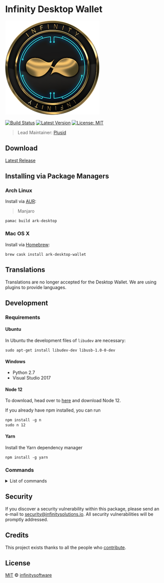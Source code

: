 # Infinity Desktop Wallet

![Infinity Desktop Wallet](./banner.png)

[![Build Status](https://badgen.now.sh/github/status/ArkEcosystem/desktop-wallet)](https://github.com/ArkEcosystem/desktop-wallet/actions?query=branch%3Adevelop)
[![Latest Version](https://badgen.now.sh/github/release/ArkEcosystem/desktop-wallet)](https://github.com/ArkEcosystem/desktop-wallet/releases)
[![License: MIT](https://badgen.now.sh/badge/license/MIT/green)](https://opensource.org/licenses/MIT)

> Lead Maintainer: [Plusid](https://github.com/plusid)

## Download

[Latest Release](https://github.com/ArkEcosystem/ark-desktop/releases/latest)

## Installing via Package Managers

### Arch Linux

Install via [AUR](https://aur.archlinux.org/packages/ark-desktop):

> Manjaro

```shell
pamac build ark-desktop
```

### Mac OS X

Install via [Homebrew](https://brew.sh/):

```shell
brew cask install ark-desktop-wallet
```

## Translations

Translations are no longer accepted for the Desktop Wallet. We are using plugins to provide languages.

## Development

### Requirements

#### Ubuntu
In Ubuntu the development files of `libudev` are necessary:
```
sudo apt-get install libudev-dev libusb-1.0-0-dev
```

#### Windows
- Python 2.7
- Visual Studio 2017

#### Node 12
To download, head over to [here](https://nodejs.org/en/) and download Node 12.

If you already have npm installed, you can run
```
npm install -g n
sudo n 12
```

#### Yarn
Install the Yarn dependency manager
```
npm install -g yarn
```

### Commands

<details><summary>List of commands</summary>

``` bash
# Install dependencies
yarn install

# Execute the application. Making changes in the code, updates the application (hot reloading).
yarn dev

# Lint all JS/Vue files in the `src` and `__tests__`
yarn lint

# Lint, and fix, all JS/Vue files in `src` and `__tests__`
yarn lint:fix

# Collect the code and produce a compressed file
yarn pack

# Build electron application for production (Current OS)
yarn build

# Build electron application for production (Windows)
yarn build:win

# Build electron application for production (Mac)
yarn build:mac

# Build electron application for production (Linux)
yarn build:linux

# Run unit and end-to-end tests
yarn test

# Run unit tests
yarn test:unit

# Run unit tests and generate and display the coverage report
yarn test:unit:coverage

# Run unit tests and watch for changes to re-run the tests
yarn test:unit:watch

# Run end-to-end tests, without building the application
yarn test:e2e

# Build the application and run end-to-end tests
yarn test:e2e:full
```

</details>

## Security

If you discover a security vulnerability within this package, please send an e-mail to security@infinitysolutions.io. All security vulnerabilities will be promptly addressed.

## Credits

This project exists thanks to all the people who [contribute](../../contributors).

## License

[MIT](LICENSE) © [infinitysoftware](https://infinitysoftware.io)

